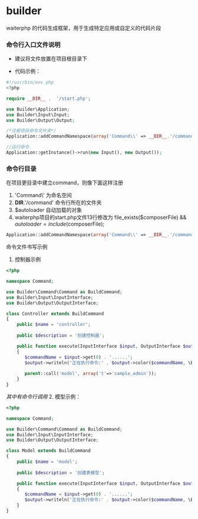# builder
waiterphp 的代码生成框架，用于生成特定应用或自定义的代码片段

### 命令行入口文件说明
- 建议将文件放置在项目根目录下

- 代码示例：
```php 
#!/usr/bin/env php
<?php

require __DIR__ .  '/start.php';

use Builder\Application;
use Builder\Input\Input;
use Builder\Output\Output;

/*注册项目命令文件夹*/
Application::addCommandNamespace(array('Command\\' => __DIR__.'/command'), $autoloader);

//运行命令
Application::getInstance()->run(new Input(), new Output());
```
### 命令行目录
在项目更目录中建立command，则像下面这样注册
1. 'Command\\' 为命名空间
2. __DIR__.'/command' 命令行所在的文件夹
3. $autoloader  自动加载的对象
4. waiterphp项目的start.php文件13行修改为 file_exists($composerFile) && $autoloader = include($composerFile);
```php
Application::addCommandNamespace(array('Command\\' => __DIR__.'/command'), $autoloader);
```

命令文件书写示例
1. 控制器示例
```php
<?php

namespace Command;

use Builder\Command\Command as BuildCommand;
use Builder\Input\InputInterface;
use Builder\Output\OutputInterface;

class Controller extends BuildCommand
{
    public $name = 'controller';
    
    public $description = '创建控制器';

    public function execute(InputInterface $input, OutputInterface $output)
    {
       $commandName = $input->get(0) . '......';
       $output->writeln('正在执行命令:' . $output->color($commandName, \Builder\Output\Color::F_GREEN));
       
       parent::call('model', array('t'=>'sample_admin'));
    }
}
```
*其中有命令行调用*
2. 模型示例：
```php 
<?php

namespace Command;

use Builder\Command\Command as BuildCommand;
use Builder\Input\InputInterface;
use Builder\Output\OutputInterface;

class Model extends BuildCommand
{
    public $name = 'model';
    
    public $description = '创建表模型';

    public function execute(InputInterface $input, OutputInterface $output)
    {
       $commandName = $input->get(0) . '......';
       $output->writeln('正在执行命令:' . $output->color($commandName, \Builder\Output\Color::F_GREEN));
    }
}
```